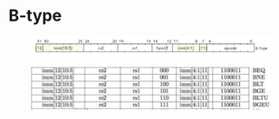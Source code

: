 # B-type

<figure><img src="../../.gitbook/assets/b-type.png" alt=""><figcaption></figcaption></figure>

<figure><img src="../../.gitbook/assets/b-type-instructions.png" alt=""><figcaption></figcaption></figure>
